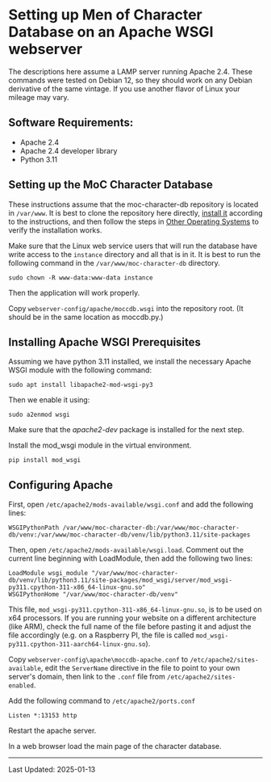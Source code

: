 # Setting up Men of Character Database on an Apache WSGI webserver
The descriptions here assume a LAMP server running Apache 2.4. These commands were tested on Debian 12, so they should work on any Debian derivative of the same vintage. If you use another flavor of Linux your mileage may vary.

## Software Requirements:

* Apache 2.4
* Apache 2.4 developer library
* Python 3.11

## Setting up the MoC Character Database
These instructions assume that the moc-character-db repository is located in `/var/www`. It is best to clone the repository here directly, [install it](../../README.md#manual-setup-all-oses) according to the instructions, and then follow the steps in [Other Operating Systems](../../README.md#other-operating-systems) to verify the installation works.

Make sure that the Linux web service users that will run the database have write access to the `instance` directory and all that is in it. It is best to run the following command in the `/var/www/moc-character-db` directory.

    sudo chown -R www-data:www-data instance

Then the application will work properly.

Copy `webserver-config/apache/moccdb.wsgi` into the repository root. (It should be in the same location as moccdb.py.)

## Installing Apache WSGI Prerequisites
Assuming we have python 3.11 installed, we install the necessary Apache WSGI module with the following command:

    sudo apt install libapache2-mod-wsgi-py3

Then we enable it using:

    sudo a2enmod wsgi

Make sure that the *apache2-dev* package is installed for the next step.

Install the mod_wsgi module in the virtual environment.

    pip install mod_wsgi

## Configuring Apache
First, open `/etc/apache2/mods-available/wsgi.conf` and add the following lines:

    WSGIPythonPath /var/www/moc-character-db:/var/www/moc-character-db/venv:/var/www/moc-character-db/venv/lib/python3.11/site-packages

Then, open `/etc/apache2/mods-available/wsgi.load`. Comment out the current line beginning with LoadModule, then add the following two lines:

    LoadModule wsgi_module "/var/www/moc-character-db/venv/lib/python3.11/site-packages/mod_wsgi/server/mod_wsgi-py311.cpython-311-x86_64-linux-gnu.so"
    WSGIPythonHome "/var/www/moc-character-db/venv"

This file, `mod_wsgi-py311.cpython-311-x86_64-linux-gnu.so`, is to be used on x64 processors. If you are running your website on a different architecture (like ARM), check the full name of the file before pasting it and adjust the file accordingly (e.g. on a Raspberry PI, the file is called `mod_wsgi-py311.cpython-311-aarch64-linux-gnu.so`).


Copy `webserver-config\apache\moccdb-apache.conf` to `/etc/apache2/sites-available`, edit the `ServerName` directive in the file to point to your own server's domain, then link to the `.conf` file from `/etc/apache2/sites-enabled`. 

Add the following command to `/etc/apache2/ports.conf`

    Listen *:13153 http

Restart the apache server.

In a web browser load the main page of the character database. 

---
Last Updated: 2025-01-13